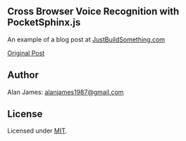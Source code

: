 Cross Browser Voice Recognition with PocketSphinx.js
---

An example of a blog post at [JustBuildSomething.com](http://justbuildsomething.com/)

[Original Post](http://justbuildsomething.com/cross-browser-voice-recognition-with-pocketsphinx-js/)

Author
---
Alan James: [alanjames1987@gmail.com](mailto:alanjames1987@gmail.com)

License
---
Licensed under [MIT](http://mogulmvc.com/general/license).